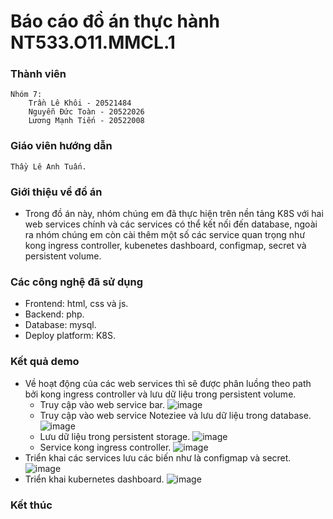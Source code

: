 # Báo cáo đồ án thực hành NT533.O11.MMCL.1
### Thành viên
    Nhóm 7:
        Trần Lê Khôi - 20521484
        Nguyễn Đức Toàn - 20522026
        Lương Mạnh Tiến - 20522008
### Giáo viên hướng dẫn
    Thầy Lê Anh Tuấn.
### Giới thiệu về đồ án
- Trong đồ án này, nhóm chúng em đã thực hiện trên nền tảng K8S với hai web services chính và các services có thể kết nối đến database, ngoài ra nhóm chúng em còn cài thêm một số các service quan trọng như kong ingress controller, kubenetes dashboard, configmap, secret và persistent volume.
### Các công nghệ đã sử dụng
- Frontend: html, css và js.
- Backend: php.
- Database: mysql.
- Deploy platform: K8S.
### Kết quả demo
- Về hoạt động của các web services thì sẽ được phân luồng theo path bởi kong ingress controller và lưu dữ liệu trong persistent volume.
  - Truy cập vào web service bar.
    ![image](https://github.com/suppi147/NT533.O11.MMCL.1-Group7-Project/assets/97881547/15b091b0-5110-48be-b891-ffd7b82f411f)
  - Truy cập vào web service Noteziee và lưu dữ liệu trong database.
    ![image](https://github.com/suppi147/NT533.O11.MMCL.1-Group7-Project/assets/97881547/88cfd3d4-9570-4f32-a743-5f17ff0b003f)
  - Lưu dữ liệu trong persistent storage.
    ![image](https://github.com/suppi147/NT533.O11.MMCL.1-Group7-Project/assets/97881547/0a76c95b-a6b0-4ed5-9af2-c6ef77ecf579)
  - Service kong ingress controller.
    ![image](https://github.com/suppi147/NT533.O11.MMCL.1-Group7-Project/assets/97881547/7218f3ce-1bac-42ed-b3b9-5a8c8d299e0b)
- Triển khai các services lưu các biến như là configmap và secret.
    ![image](https://github.com/suppi147/NT533.O11.MMCL.1-Group7-Project/assets/97881547/857835f7-6216-48c4-a76c-9a62be0240d3)
- Triển khai kubernetes dashboard.
    ![image](https://github.com/suppi147/NT533.O11.MMCL.1-Group7-Project/assets/97881547/b0e4e6e7-00af-47a9-b2c8-5dfd3788b74e)
### Kết thúc
    
